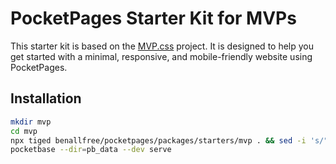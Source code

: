 # PocketPages Starter Kit for MVPs

This starter kit is based on the [MVP.css](https://andybrewer.github.io/mvp/) project. It is designed to help you get started with a minimal, responsive, and mobile-friendly website using PocketPages.

## Installation

```bash
mkdir mvp
cd mvp
npx tiged benallfree/pocketpages/packages/starters/mvp . && sed -i 's/"workspace://g' package.json
pocketbase --dir=pb_data --dev serve
```
